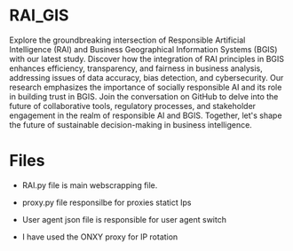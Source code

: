 # RAI_GIS

Explore the groundbreaking intersection of Responsible Artificial Intelligence (RAI) and Business Geographical Information Systems (BGIS) with our latest study. Discover how the integration of RAI principles in BGIS enhances efficiency, transparency, and fairness in business analysis, addressing issues of data accuracy, bias detection, and cybersecurity. Our research emphasizes the importance of socially responsible AI and its role in building trust in BGIS. Join the conversation on GitHub to delve into the future of collaborative tools, regulatory processes, and stakeholder engagement in the realm of responsible AI and BGIS. Together, let's shape the future of sustainable decision-making in business intelligence.

# Files
* RAI.py file is main webscrapping  file.
* proxy.py file responsilbe for proxies statict Ips
* User agent json file is responsible for user  agent switch 

* I have used the ONXY proxy for IP rotation 
